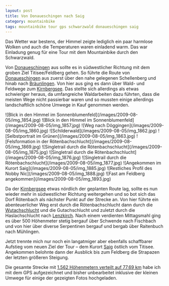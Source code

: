 ```yaml
---
layout: post
title: Von Donaueschingen nach Saig
category: mountainbike
tags: mountainbike tour gps schwarzwald donaueschingen saig
---
```


Das Wetter war bestens, der Himmel zeigte lediglich ein paar harmlose Wolken und auch die Temperaturen waren einladend warm. Das war Einladung genug für eine Tour mit dem Mountainbike durch den Schwarzwald.

Von [Donaueschingen] aus sollte es in südwestlicher Richtung mit dem groben Ziel Titisee/Feldberg gehen. So führte die Route von [Donaueschingen] aus zuerst über den nahe gelegenen Schellenberg und hinab nach [Bräunlingen]. Von hier aus ging es dann über Wald- und Feldwege zum [Kirnbergsee]. Das stellte sich allerdings als etwas schwieriger heraus, da umfangreiche Waldarbeiten dazu führten, dass die meisten Wege nicht passierbar waren und so mussten einige allerdings landschaftlich schöne Umwege in Kauf genommen werden.

<div class="gallery" markdown="1">
![Blick in den Himmel im Sonnenblumenfeld](/images/2009-08-05/img_1854.jpg)
![Blick in den Himmel im Sonnenblumenfeld](/images/2009-08-05/img_1857.jpg)
![Weg nach Döggingen](/images/2009-08-05/img_1860.jpg)
![Schilderwald](/images/2009-08-05/img_1862.jpg)
![Selbstportrait im Grünen](/images/2009-08-05/img_1863.jpg)
![Felsformation in der Rötenbachschlucht](/images/2009-08-05/img_1869.jpg)
![Singletrail durch die Rötenbachschlucht](/images/2009-08-05/img_1875.jpg)
![Singletrail durch die Rötenbachschlucht](/images/2009-08-05/img_1876.jpg)
![Singletrail durch die Rötenbachschlucht](/images/2009-08-05/img_1877.jpg)
![Angekommen im Kurort Saig](/images/2009-08-05/img_1885.jpg)
![Restliches Profil des Nobby Nic](/images/2009-08-05/img_1888.jpg)
![Fast am Feldberg angekommen](/images/2009-08-05/img_1893.jpg)
</div>

Da der [Kirnbergsee] etwas nördlich der geplanten Route lag, sollte es nun wieder mehr in südwestlicher Richtung weitergehen und so bot sich das Dorf Rötenbach als nächster Punkt auf der Strecke an. Von hier führte ein abenteuerlicher Weg erst durch die Rötenbachschlucht dann durch die [Wutachschlucht] und die Gutachschlucht und zuletzt durch die Haslachschlucht nach [Lenzkirch]. Nach einem verdienten Mittagsmahl ging es über 500 Höhenmeter stetig bergauf über Schwende nach Fischbach und von hier über diverse Serpentinen bergauf und bergab über Raitenbuch nach Mühlingen.

Jetzt trennte mich nur noch ein langatmiger aber ebenfalls schaffbarer Aufstieg vom neuen Ziel der Tour – dem Kurort [Saig] östlich vom Titisee. Angekommen belohnte dann der Ausblick bis zum Feldberg die Strapazen der letzten größeren Steigung.

Die gesamte Strecke mit [1.562 Höhenmetern verteilt auf 77,69 km](http://gpsies.com/map.do?fileId=svpfbvyszinytcxk) habe ich mit dem GPS aufgezeichnet und bisher unbearbeitet inklusive der kleinen Umwege für einige der gezeigten Fotos hochgeladen.

[Donaueschingen]: http://www.donaueschingen.de
[Bräunlingen]: http://www.braeunlingen.de
[Kirnbergsee]: http://www.kirnbergsee.de
[Wutachschlucht]: http://www.wutachschlucht.de
[Lenzkirch]: http://www.lenzkirch-schwarzwald.de
[Saig]: http://www.saig.de
